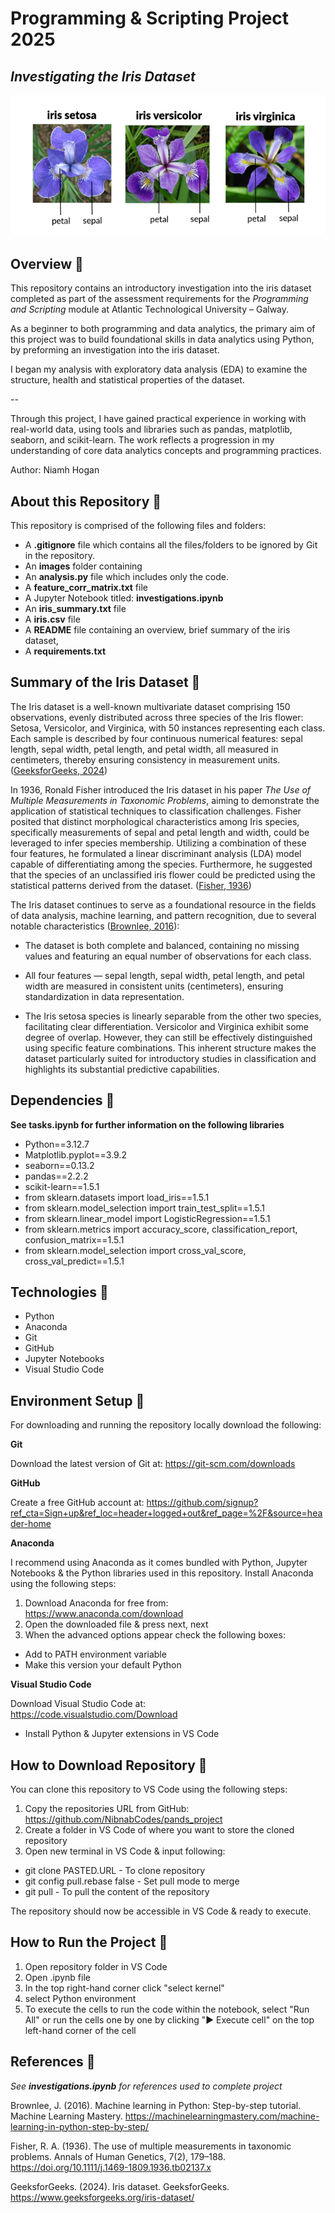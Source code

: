 # Programming & Scripting Project 2025

## *Investigating the Iris Dataset* 

![Alt text](images/iris-species.png)


## Overview 🌱


This repository contains an introductory investigation into the iris dataset completed as part of the assessment requirements for the *Programming and Scripting* module at Atlantic Technological University – Galway.

As a beginner to both programming and data analytics, the primary aim of this project was to build foundational skills in data analytics using Python, by preforming an investigation into the iris dataset.

I began my analysis with exploratory data analysis (EDA) to examine the structure, health and statistical properties of the dataset.

--

Through this project, I have gained practical experience in working with real-world data, using tools and libraries such as pandas, matplotlib, seaborn, and scikit-learn. The work reflects a progression in my understanding of core data analytics concepts and programming practices.

Author: Niamh Hogan

## About this Repository 🌸

This repository is comprised of the following files and folders:

* A **.gitignore** file which contains all the files/folders to be ignored by Git in the repository.
* An **images** folder containing  
* An **analysis.py** file which includes only the code. 
* A **feature_corr_matrix.txt** file
* A Jupyter Notebook titled: **investigations.ipynb**  
* An **iris_summary.txt** file
* A **iris.csv** file  
* A **README** file containing an overview, brief summary of the iris dataset,  
* A **requirements.txt** 


## Summary of the Iris Dataset 🌸

The Iris dataset is a well-known multivariate dataset comprising 150 observations, evenly distributed across three species of the Iris flower: Setosa, Versicolor, and Virginica, with 50 instances representing each class. Each sample is described by four continuous numerical features: sepal length, sepal width, petal length, and petal width, all measured in centimeters, thereby ensuring consistency in measurement units. ([GeeksforGeeks, 2024](https://www.geeksforgeeks.org/iris-dataset/))

In 1936, Ronald Fisher introduced the Iris dataset in his paper *The Use of Multiple Measurements in Taxonomic Problems*, aiming to demonstrate the application of statistical techniques to classification challenges. Fisher posited that distinct morphological characteristics among Iris species, specifically measurements of sepal and petal length and width, could be leveraged to infer species membership. Utilizing a combination of these four features, he formulated a linear discriminant analysis (LDA) model capable of differentiating among the species. Furthermore, he suggested that the species of an unclassified iris flower could be predicted using the statistical patterns derived from the dataset. ([Fisher, 1936](https://www.semanticscholar.org/paper/THE-USE-OF-MULTIPLE-MEASUREMENTS-IN-TAXONOMIC-Fisher/ab21376e43ac90a4eafd14f0f02a0c87502b6bbf))

The Iris dataset continues to serve as a foundational resource in the fields of data analysis, machine learning, and pattern recognition, due to several notable characteristics ([Brownlee, 2016](https://machinelearningmastery.com/machine-learning-in-python-step-by-step/)):  

  - The dataset is both complete and balanced, containing no missing values and featuring an equal number of observations for each class.

  - All four features — sepal length, sepal width, petal length, and petal width are measured in consistent units (centimeters), ensuring standardization in data representation.

  - The Iris setosa species is linearly separable from the other two species, facilitating clear differentiation. Versicolor and Virginica exhibit some degree of overlap. However, they can still be effectively distinguished using specific feature combinations. This inherent structure makes the dataset particularly suited for introductory studies in classification and highlights its substantial predictive capabilities.

## Dependencies 🌸

**See tasks.ipynb for further information on the following libraries** 
- Python==3.12.7  
- Matplotlib.pyplot==3.9.2 
- seaborn==0.13.2  
- pandas==2.2.2
- scikit-learn==1.5.1  
- from sklearn.datasets import load_iris==1.5.1  
- from sklearn.model_selection import train_test_split==1.5.1  
- from sklearn.linear_model import LogisticRegression==1.5.1  
- from sklearn.metrics import accuracy_score, classification_report, confusion_matrix==1.5.1  
- from sklearn.model_selection import cross_val_score, cross_val_predict==1.5.1  

## Technologies 🌸  
- Python
- Anaconda
- Git
- GitHub
- Jupyter Notebooks
- Visual Studio Code

## Environment Setup 🌸  

For downloading and running the repository locally download the following:

**Git**

Download the latest version of Git at:
https://git-scm.com/downloads

**GitHub**

Create a free GitHub account at:
https://github.com/signup?ref_cta=Sign+up&ref_loc=header+logged+out&ref_page=%2F&source=header-home

**Anaconda**

I recommend using Anaconda as it comes bundled with Python, Jupyter Notebooks & the Python libraries used in this repository.
Install Anaconda using the following steps:

  1. Download Anaconda for free from:  
  https://www.anaconda.com/download  
  2. Open the downloaded file & press next, next
  3. When the advanced options appear check the following boxes:
  - Add to PATH environment variable
  - Make this version your default Python

**Visual Studio Code**

Download Visual Studio Code at:  
https://code.visualstudio.com/Download

  - Install Python & Jupyter extensions in VS Code

## How to Download Repository 🌸  

You can clone this repository to VS Code using the following steps:

  1. Copy the repositories URL from GitHub:  
  https://github.com/NibnabCodes/pands_project
  2. Create a folder in VS Code of where you want to store the cloned repository
  3. Open new terminal in VS Code & input following:
  - git clone PASTED.URL - To clone repository
  - git config pull.rebase false - Set pull mode to merge
  - git pull - To pull the content of the repository

The repository should now be accessible in VS Code & ready to execute.

## How to Run the Project 🌸  
  1. Open repository folder in VS Code
  2. Open .ipynb file
  3. In the top right-hand corner click "select kernel"
  4. select Python environment
  5. To execute the cells to run the code within the notebook, select "Run All" or run the cells one by one by clicking "▶️ Execute cell" on the top left-hand corner of the cell


## References 🌸

*See **investigations.ipynb** for references used to complete project*

Brownlee, J. (2016). Machine learning in Python: Step-by-step tutorial. Machine Learning Mastery. https://machinelearningmastery.com/machine-learning-in-python-step-by-step/

Fisher, R. A. (1936). The use of multiple measurements in taxonomic problems. Annals of Human Genetics, 7(2), 179–188. https://doi.org/10.1111/j.1469-1809.1936.tb02137.x

GeeksforGeeks. (2024). Iris dataset. GeeksforGeeks. https://www.geeksforgeeks.org/iris-dataset/